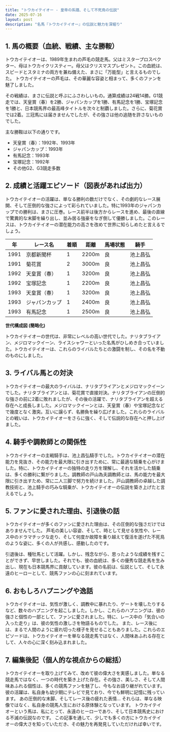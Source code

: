 ```yaml
---
title: "トウカイテイオー - 皇帝の系譜、そして不死鳥の伝説"
date: 2025-07-16
layout: post
description: "名馬『トウカイテイオー』の伝説と魅力を深堀り"
---
```


## 1. 馬の概要（血統、戦績、主な勝鞍）

トウカイテイオーは、1989年生まれの芦毛の競走馬。父はミスタープロスペクター、母はトウカイクリスティー。母父はクリスマスプレゼント。この血統は、スピードとスタミナの両方を兼ね備えた、まさに「万能型」と言えるものでした。  トウカイテイオーの芦毛は、その華麗な容姿と相まって、多くのファンを魅了しました。

その戦績は、まさに伝説と呼ぶにふさわしいもの。通算成績は24戦14勝。G1競走では、天皇賞（春）を2勝、ジャパンカップを1勝、有馬記念を1勝、宝塚記念を1勝と、日本競馬界の最高峰タイトルを次々と制覇しました。さらに、菊花賞では2着。三冠馬には届きませんでしたが、その強さは他の追随を許さないものでした。

主な勝鞍は以下の通りです。

* 天皇賞（春）：1992年、1993年
* ジャパンカップ：1993年
* 有馬記念：1993年
* 宝塚記念：1992年
* その他G2、G3競走多数


## 2. 成績と活躍エピソード（図表があれば出力）

トウカイテイオーの活躍は、単なる勝利の数だけでなく、その劇的なレース展開、そして圧倒的な強さによって彩られていました。特に1993年のジャパンカップでの勝利は、まさに圧巻。レース前半は後方からレースを進め、最後の直線で驚異的な末脚を繰り出し、並み居る強豪をなぎ倒して優勝しました。このレースは、トウカイテイオーの潜在能力の高さを改めて世界に知らしめたと言えるでしょう。

| 年 | レース名        | 着順 | 距離 | 馬場状態 | 騎手       |
|---|-----------------|-----|-----|----------|-------------|
| 1991 | 京都新聞杯       | 1   | 2200m| 良       | 池上昌弘     |
| 1991 | 菊花賞         | 2   | 3000m| 良       | 池上昌弘     |
| 1992 | 天皇賞（春）     | 1   | 3200m| 良       | 池上昌弘     |
| 1992 | 宝塚記念       | 1   | 2200m| 良       | 池上昌弘     |
| 1993 | 天皇賞（春）     | 1   | 3200m| 良       | 池上昌弘     |
| 1993 | ジャパンカップ   | 1   | 2400m| 良       | 池上昌弘     |
| 1993 | 有馬記念       | 1   | 2500m| 良       | 池上昌弘     |


**世代構成図 (簡略化)**

トウカイテイオーの世代は、非常にレベルの高い世代でした。ナリタブライアン、メジロマックイーン、ライスシャワーといった名馬がひしめき合っていました。トウカイテイオーは、これらのライバルたちとの激闘を制し、その名を不動のものにしました。


## 3. ライバル馬との対決

トウカイテイオーの最大のライバルは、ナリタブライアンとメジロマックイーンでした。ナリタブライアンとは、菊花賞で直接対決。ナリタブライアンの圧倒的な強さの前に2着に敗れましたが、その後の活躍で、ナリタブライアンを超える存在へと成長しました。メジロマックイーンとは、天皇賞（春）や宝塚記念などで幾度となく激突。互いに譲らず、名勝負を繰り広げました。これらのライバルとの戦いは、トウカイテイオーをさらに強く、そして伝説的な存在へと押し上げました。


## 4. 騎手や調教師との関係性

トウカイテイオーの主戦騎手は、池上昌弘騎手でした。トウカイテイオーの潜在能力を見抜き、その能力を最大限に引き出すために、常に最適な騎乗を心がけました。特に、トウカイテイオーの独特の走り方を理解し、それを活かした騎乗は、多くの勝利に繋がりました。調教師の戸山為夫調教師とは、馬の能力を最大限に引き出すため、常に二人三脚で努力を続けました。戸山調教師の卓越した調教技術と、池上騎手の巧みな騎乗が、トウカイテイオーの伝説を築き上げたと言えるでしょう。


## 5. ファンに愛された理由、引退後の話

トウカイテイオーが多くのファンに愛された理由は、その圧倒的な強さだけではありませんでした。  芦毛の美しい容姿、そして、時として見せる気性や、レース中のドラマチックな走り、そして何度か故障を乗り越えて復活を遂げた不死鳥のような姿に、多くの人が共感し、感動したのです。

引退後は、種牡馬として活躍。しかし、残念ながら、思ったような成績を残すことができず、早世しました。それでも、彼の血統は、多くの優秀な競走馬を生み出し、現在も日本競馬界に貢献しています。彼の名前は、伝説として、そして永遠のヒーローとして、競馬ファンの心に刻まれています。


## 6. おもしろハプニングや逸話

トウカイテイオーは、気性が激しく、調教中に暴れたり、ゲートを壊したりするなど、数々のハプニングを起こしました。しかし、これらのハプニングは、彼の強さと個性の一部として、ファンに愛されました。特に、レース中の「気合いの入った走り」は、彼の気性の激しさを物語るものでした。  また、レース後には、まるで人間のように疲れ切った様子を見せることもありました。これらのエピソードは、トウカイテイオーを単なる競走馬ではなく、人間味あふれる存在として、人々の心に深く刻み込まれました。


## 7. 編集後記（個人的な視点からの総括）

トウカイテイオーを取り上げてみて、改めて彼の偉大さを実感しました。単なる競走馬ではなく、一つの時代を築き上げた存在。その強さ、美しさ、そして人間味あふれる個性は、多くの競馬ファンを魅了し、今もなお語り継がれています。  彼の活躍は、私自身も幼少期にテレビで見ており、今でも鮮明に記憶に残っています。  あの圧倒的な末脚、そしてレース後の疲れた表情…  それらは、単なる映像ではなく、私自身の競馬人生における原体験となっています。  トウカイテイオーという馬は、私にとって、永遠のヒーローであり、そして日本競馬史における不滅の伝説なのです。  この記事を通して、少しでも多くの方にトウカイテイオーの偉大さを知っていただき、その魅力を再発見していただければ幸いです。
